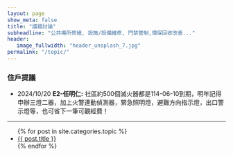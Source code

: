 ```yaml
---
layout: page
show_meta: false
title: "議題討論"
subheadline: "公共場所修繕, 設施/設備維修, 門禁管制,環保回收改善..."
header:
   image_fullwidth: "header_unsplash_7.jpg"
permalink: "/topic/"
---
```


### 住戶提議
* 2024/10/20 **E2-任明仁:** 社區約500個滅火器都是114-06-10到期，明年記得申辦三燈二器，加上火警連動偵測器，緊急照明燈，避難方向指示燈，出口警示燈等，也可省下一筆可觀經費！

---
<ul>
    {% for post in site.categories.topic %}
    <li><a href="{{ site.url }}{{ site.baseurl }}{{ post.url }}">{{ post.title }}</a></li>
    {% endfor %}
</ul>
